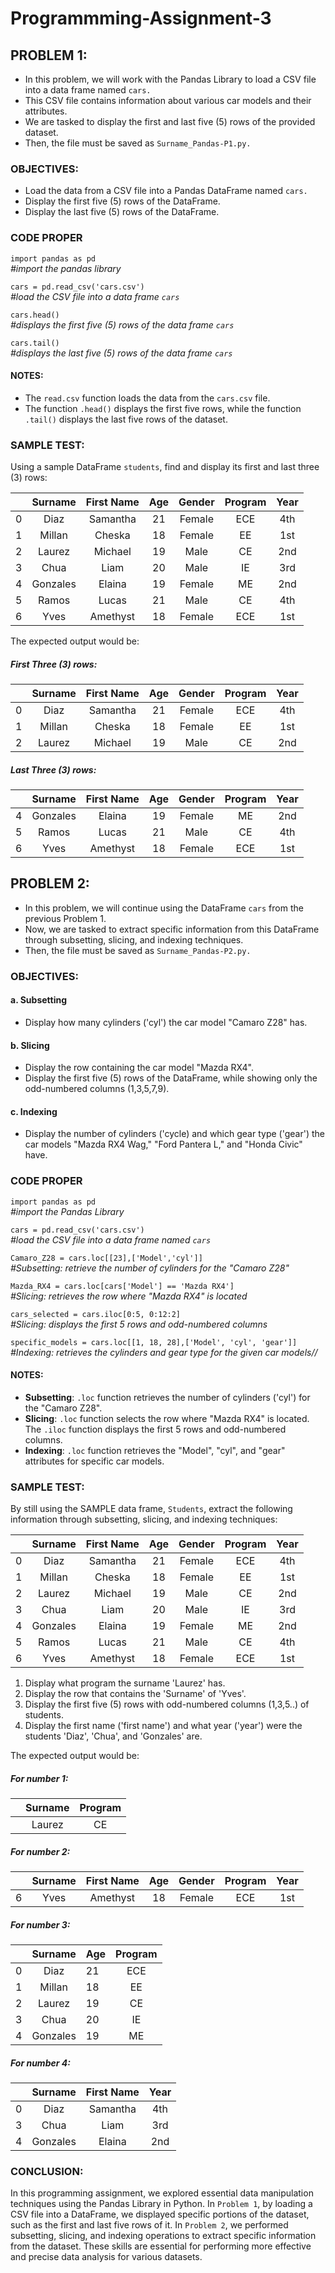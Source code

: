 # Programmming-Assignment-3

## PROBLEM 1: 
- In this problem, we will work with the Pandas Library to load a CSV file into a data frame named `cars.` 
- This CSV file contains information about various car models and their attributes. 
- We are tasked to display the first and last five (5) rows of the provided dataset. 
- Then, the file must be saved as `Surname_Pandas-P1.py.`

### OBJECTIVES:
- Load the data from a CSV file into a Pandas DataFrame named `cars.`
- Display the first five (5) rows of the DataFrame.
- Display the last five (5) rows of the DataFrame.

### CODE PROPER

`import pandas as pd`     
*#import the pandas library*
    
`cars = pd.read_csv('cars.csv')`     
*#load the CSV file into a data frame `cars`*

`cars.head()`     
*#displays the first five (5) rows of the data frame `cars`*

`cars.tail()`     
*#displays the last five (5) rows of the data frame `cars`*

#### NOTES:
- The `read.csv` function loads the data from the `cars.csv` file.
- The function `.head()` displays the first five rows, while the function `.tail()` displays the last five rows of the dataset.

### SAMPLE TEST:
Using a sample DataFrame `students`, find and display its first and last three (3) rows:

|      | Surname  | First Name | Age  | Gender    | Program | Year    |
|:----:|:--------:|:----------:|:----:|:---------:|:-------:|:-------:|
|  0   | Diaz     | Samantha   | 21   |  Female   |  ECE    |  4th    | 
|  1   |  Millan  | Cheska     | 18   |  Female   |  EE     |  1st    |
|  2   | Laurez   | Michael    | 19   |  Male     |  CE     |  2nd    |
|  3   | Chua     | Liam       | 20   |  Male     |  IE     |  3rd    |
|  4   | Gonzales | Elaina     | 19   |  Female   |  ME     |  2nd    |
|  5   | Ramos    | Lucas      | 21   |  Male     |  CE     |  4th    |
|  6   | Yves     | Amethyst   | 18   |  Female   |  ECE    |  1st    |

The expected output would be:
##### First Three (3) rows:
|      | Surname  | First Name | Age  | Gender    | Program | Year    |
|:----:|:--------:|:----------:|:----:|:---------:|:-------:|:-------:|
|  0   | Diaz     | Samantha   | 21   |  Female   |  ECE    |  4th    | 
|  1   |  Millan  | Cheska     | 18   |  Female   |  EE     |  1st    |
|  2   | Laurez   | Michael    | 19   |  Male     |  CE     |  2nd    |

##### Last Three (3) rows:
|      | Surname  | First Name | Age  | Gender    | Program | Year    |
|:----:|:--------:|:----------:|:----:|:---------:|:-------:|:-------:|
|  4   | Gonzales | Elaina     | 19   |  Female   |  ME     |  2nd    |
|  5   | Ramos    | Lucas      | 21   |  Male     |  CE     |  4th    |
|  6   | Yves     | Amethyst   | 18   |  Female   |  ECE    |  1st    |


## PROBLEM 2:
- In this problem, we will continue using the DataFrame `cars` from the previous Problem 1. 
- Now, we are tasked to extract specific information from this DataFrame through subsetting, slicing, and indexing techniques. 
- Then, the file must be saved as `Surname_Pandas-P2.py.`
  
### OBJECTIVES:
#### a. Subsetting
- Display how many cylinders ('cyl') the car model "Camaro Z28" has.

#### b. Slicing
- Display the row containing the car model "Mazda RX4".
- Display the first five (5) rows of the DataFrame, while showing only the odd-numbered columns (1,3,5,7,9).

#### c. Indexing
- Display the number of cylinders ('cycle) and which gear type ('gear') the car models "Mazda RX4 Wag," "Ford Pantera L," and "Honda Civic" have.

### CODE PROPER

`import pandas as pd`     
*#import the Pandas Library*

`cars = pd.read_csv('cars.csv')`  
*#load the CSV file into a data frame named `cars`*

`Camaro_Z28 = cars.loc[[23],['Model','cyl']]`   
*#Subsetting: retrieve the number of cylinders for the "Camaro Z28"*

`Mazda_RX4 = cars.loc[cars['Model'] == 'Mazda RX4']`   
*#Slicing: retrieves the row where "Mazda RX4" is located*

`cars_selected = cars.iloc[0:5, 0:12:2]`   
*#Slicing: displays the first 5 rows and odd-numbered columns*

`specific_models = cars.loc[[1, 18, 28],['Model', 'cyl', 'gear']]`   
*#Indexing: retrieves the cylinders and gear type for the given car models//*

#### NOTES:
- **Subsetting**: `.loc` function retrieves the number of cylinders ('cyl') for the "Camaro Z28".
- **Slicing**: `.loc` function selects the row where "Mazda RX4" is located. The `.iloc` function displays the first 5 rows and odd-numbered columns.
- **Indexing**: `.loc` function retrieves the "Model", "cyl", and "gear" attributes for specific car models.

### SAMPLE TEST:
By still using the SAMPLE data frame, `Students`, extract the following information through subsetting, slicing, and indexing techniques:

|      | Surname  | First Name | Age  | Gender    | Program | Year    |
|:----:|:--------:|:----------:|:----:|:---------:|:-------:|:-------:|
|  0   | Diaz     | Samantha   | 21   |  Female   |  ECE    |  4th    | 
|  1   | Millan   | Cheska     | 18   |  Female   |  EE     |  1st    |
|  2   | Laurez   | Michael    | 19   |  Male     |  CE     |  2nd    |
|  3   | Chua     | Liam       | 20   |  Male     |  IE     |  3rd    |
|  4   | Gonzales | Elaina     | 19   |  Female   |  ME     |  2nd    |
|  5   | Ramos    | Lucas      | 21   |  Male     |  CE     |  4th    |
|  6   | Yves     | Amethyst   | 18   |  Female   |  ECE    |  1st    |
    
1. Display what program the surname 'Laurez' has.
2. Display the row that contains the 'Surname' of 'Yves'.
3. Display the first five (5) rows with odd-numbered columns (1,3,5..) of students.
4. Display the first name ('first name') and what year ('year') were the students 'Diaz', 'Chua', and 'Gonzales' are.

The expected output would be:
##### For number 1: 
|      | Surname  | Program |
|:----:|:--------:|:-------:|
|      | Laurez   |   CE    |

##### For number 2:  
|      | Surname  | First Name | Age  | Gender    | Program | Year    |
|:----:|:--------:|:----------:|:----:|:---------:|:-------:|:-------:|
|  6   | Yves     | Amethyst   | 18   |  Female   |  ECE    |  1st    |

##### For number 3:  
|      | Surname  | Age   | Program |
|:----:|:--------:|:------|:-------:|
|  0   | Diaz     |  21   |   ECE   |  
|  1   |  Millan  |  18   |   EE    |  
|  2   | Laurez   |  19   |   CE    |  
|  3   | Chua     |  20   |   IE    | 
|  4   | Gonzales |  19   |   ME    |  

##### For number 4:  
|      | Surname  | First Name |  Year    |
|:----:|:--------:|:----------:|:--------:|
|  0   | Diaz     | Samantha   |   4th    |
|  3   | Chua     | Liam       |   3rd    |
|  4   | Gonzales | Elaina     |   2nd    |

### CONCLUSION:
In this programming assignment, we explored essential data manipulation techniques using the Pandas Library in Python. In `Problem 1`, by loading a CSV file into a DataFrame, we displayed specific portions of the dataset, such as the first and last five rows of it. In `Problem 2`, we performed subsetting, slicing, and indexing operations to extract specific information from the dataset. These skills are essential for performing more effective and precise data analysis for various datasets. 


